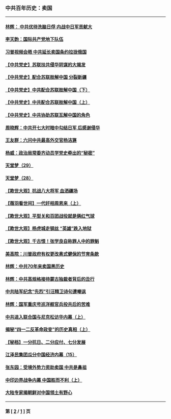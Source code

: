 ### 中共百年历史：卖国
---
#### [林辉： 中共优待洗脑日俘 内战中日军贡献大](../../pages/nf1176117/n13624644.md?04260430) 
#### [李天韵：国际共产党地下队伍](../../pages/nf1176117/n13611808.md?04260430) 
#### [习普视频会晤 中共延长卖国条约拉拢俄国](../../pages/nf1176117/n13060971.md?04260430) 
#### [【中共党史】苏联扶共侵华阴谋的大揭发](../../pages/nf1176117/n13056050.md?04260430) 
#### [【中共党史】配合苏联肢解中国 分裂新疆](../../pages/nf1176117/n13040700.md?04260430) 
#### [【中共党史】中共配合苏联肢解中国（下）](../../pages/nf1176117/n13035660.md?04260430) 
#### [【中共党史】中共配合苏联肢解中国（上）](../../pages/nf1176117/n13030262.md?04260430) 
#### [【中共党史】中共协助苏联瓦解中国的角色](../../pages/nf1176117/n13018109.md?04260430) 
#### [周晓辉：中共开七大时暗中勾结日军 后感谢侵华](../../pages/nf1176117/n12921960.md?04260430) 
#### [王友群：六问中共最高外交官杨洁篪](../../pages/nf1176117/n12836495.md?04260430) 
#### [杨威：政治局常委齐动员学党史牵出的“秘密”](../../pages/nf1176117/n12764642.md?04260430) 
#### [天堂梦（29）](../../pages/nf1176117/n12408465.md?04260430) 
#### [天堂梦（28）](../../pages/nf1176117/n12408309.md?04260430) 
#### [【欺世大观】抗战八大将军 血洒疆场](../../pages/nf1176117/n12357044.md?04260430) 
#### [【薇羽看世间】一代奸相周恩来（上）](../../pages/nf1176117/n12401109.md?04260430) 
#### [【欺世大观】平型关和百团战役就是俩红气球](../../pages/nf1176117/n12359157.md?04260430) 
#### [【欺世大观】杨虎城走钢丝 “英雄”跌入地狱](../../pages/nf1176117/n12358840.md?04260430) 
#### [【欺世大观】千古恨！张学良自称罪人中的罪魁](../../pages/nf1176117/n12358629.md?04260430) 
#### [美高院：川普政府有权更改奥式健保的节育条款](../../pages/nf1176117/n12242171.md?04260430) 
#### [林辉：中共70年来卖国黑历史](../../pages/nf1176117/n11552181.md?04260430) 
#### [林辉：中共高规格接待蒙古独裁者背后的丑行](../../pages/nf1176117/n11225005.md?04260430) 
#### [中共陆军纪念“先烈”引汪精卫诗句遭嘲讽](../../pages/nf1176117/n11153345.md?04260430) 
#### [林辉：国军重庆号巡洋舰官兵投共后的苦难](../../pages/nf1176117/n10997801.md?04260430) 
#### [中共进入联合国与尼克松访华内幕（上）](../../pages/nf1176117/n10138788.md?04260430) 
#### [揭秘“四一二反革命政变”的历史真相（上）](../../pages/nf1176117/n9996650.md?04260430) 
#### [【秘档】一分抗日、二分应付、七分发展](../../pages/nf1176117/n9331484.md?04260430) 
#### [江泽民集团瓜分中国经济内幕（15）](../../pages/nf1176117/n9268584.md?04260430) 
#### [张东园：受境外势力资助卖国 中共是鼻祖](../../pages/nf1176117/n9272480.md?04260430) 
#### [中印边界战争内幕 中国胜而不利（上）](../../pages/nf1176117/n9252458.md?04260430) 
#### [大陆专家揭朝鲜对中国领土有野心](../../pages/nf1176117/n9074056.md?04260430) 

---
#### 第 [ [2](./2.md?04260430) / [1](./1.md?04260430) ] 页
